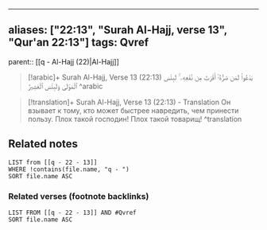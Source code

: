 
---
aliases: ["22:13", "Surah Al-Hajj, verse 13", "Qur'an 22:13"]
tags: Qvref
---

parent:: [[q - Al-Hajj (22)|Al-Hajj]]

> [!arabic]+ Surah Al-Hajj, Verse 13 (22:13)
> <span class="quran-arabic">يَدْعُوا۟ لَمَن ضَرُّهُۥٓ أَقْرَبُ مِن نَّفْعِهِۦ ۚ لَبِئْسَ ٱلْمَوْلَىٰ وَلَبِئْسَ ٱلْعَشِيرُ</span>
^arabic

> [!translation]+ Surah Al-Hajj, Verse 13 (22:13) - Translation
> Он взывает к тому, кто может быстрее навредить, чем принести пользу. Плох такой господин! Плох такой товарищ!
^translation



## Related notes
```dataview
LIST from [[q - 22 - 13]]
WHERE !contains(file.name, "q - ")
SORT file.name ASC
```

### Related verses (footnote backlinks)
```dataview
LIST FROM [[q - 22 - 13]] AND #Qvref
SORT file.name ASC
```

